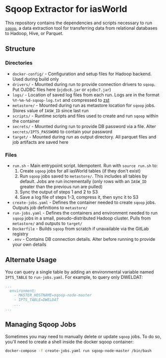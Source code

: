 # Sqoop Extractor for iasWorld

This repository contains the dependencies and scripts necessary to run [`sqoop`](https://sqoop.apache.org/docs/1.4.7/SqoopUserGuide.html), a data extraction tool for transferring data from relational databases to Hadoop, Hive, or Parquet.

## Structure 

### Directories 

- `docker-config/` - Configuration and setup files for Hadoop backend. Used during build only
- `drivers/` - Mounted during run to provide connection drivers to `sqoop`. Put OJDBC files here (`ojdbc8.jar` or `ojdbc7.jar`)
- `logs/` - Location of saved log files from each run. Logs are in the format `%Y-%m-%d-sqoop-log.txt` and compressed to [zst](https://github.com/facebook/zstd)
- `metastore/` - Mounted during run as metastore location for `sqoop` jobs. Stores value of `IASW_ID` since last run
- `scripts/` - Runtime scripts and files used to create and run `sqoop` within the container
- `secrets/` - Mounted during run to provide DB password via a file. Alter `secrets/IPTS_PASSWORD` to contain your password
- `target/` - Mounted during run as output directory. All parquet files and job artifacts are saved here

### Files

- `run.sh` - Main entrypoint script. Idempotent. Run with `source run.sh` to:
  1. Create `sqoop` jobs for all iasWorld tables (if they don't exist)
  2. Run `sqoop` jobs saved to `metastore/`. This includes all tables by default. Jobs are run incrementally (only rows with an `IASW_ID` greater than the previous run are pulled)
  3. Sync the output of steps 1 and 2 to S3
  4. Save a log file of steps 1-3, compress it, then sync it to S3
- `create-jobs.yaml` - Defines the container needed to create `sqoop` jobs. Outputs job definitions to `metastore/`
- `run-jobs.yaml` - Defines the containers and environment needed to run `sqoop` jobs in a small, pseudo-distributed Hadoop cluster. Pulls from `metastore/` and outputs to `target/` 
- `Dockerfile` - Builds `sqoop` from scratch if unavailable via the GitLab registry
- `.env` - Contains DB connection details. Alter before running to provide your own details

## Alternate Usage

You can query a single table by adding an environmental variable named `IPTS_TABLE` to `run-jobs.yaml`. For example, to query only DWELDAT:

```yaml
...
  environment:
    - MASTER_HOSTNAME=sqoop-node-master
    - IPTS_TABLE=DWELDAT
    ...
...
```

## Managing Sqoop Jobs

Sometimes you may need to manually delete or update `sqoop` jobs. To do so, you'll need to create a shell inside the docker sqoop container:

```bash
docker-compose -f create-jobs.yaml run sqoop-node-master /bin/bash
```

